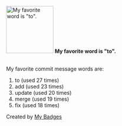 <img src="https://github.com/my-badges/my-badges/blob/master/src/all-badges/favorite-word/favorite-word.png?raw=true" alt="My favorite word is &quot;to&quot;." title="My favorite word is &quot;to&quot;." width="128">
<strong>My favorite word is &quot;to&quot;.</strong>
<br><br>

My favorite commit message words are:

1. to (used 27 times)
2. add (used 23 times)
3. update (used 20 times)
4. merge (used 19 times)
5. fix (used 18 times)


Created by <a href="https://github.com/my-badges/my-badges">My Badges</a>